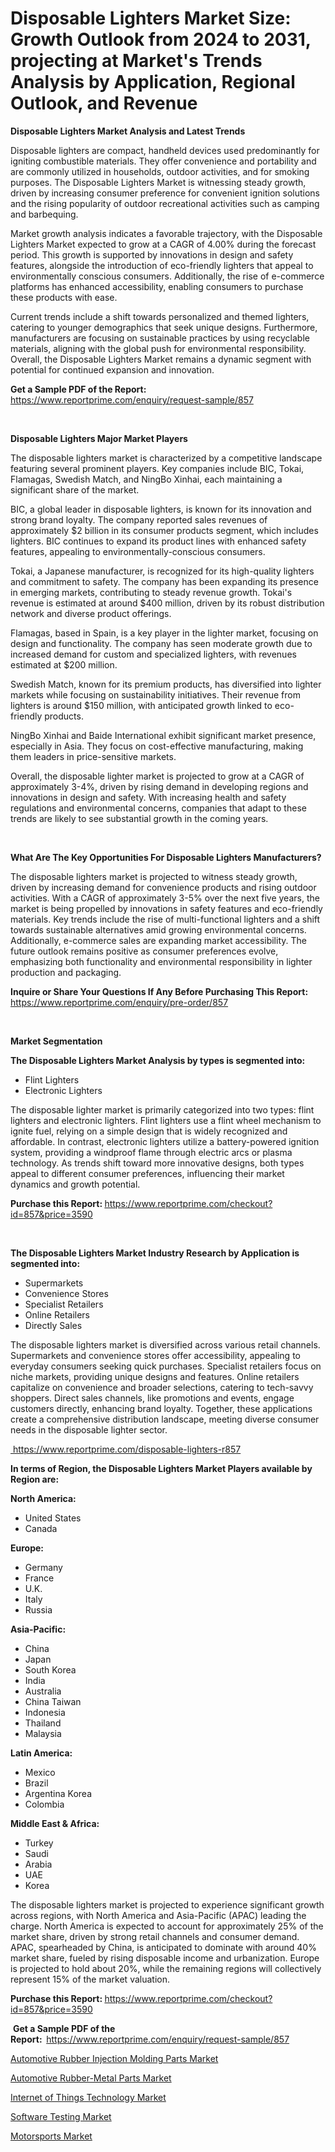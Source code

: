 <p><h1>Disposable Lighters Market Size: Growth Outlook from 2024 to 2031, projecting at Market's Trends Analysis by Application, Regional Outlook, and Revenue</h1></p><p><strong>Disposable Lighters Market Analysis and Latest Trends</strong></p>
<p><p>Disposable lighters are compact, handheld devices used predominantly for igniting combustible materials. They offer convenience and portability and are commonly utilized in households, outdoor activities, and for smoking purposes. The Disposable Lighters Market is witnessing steady growth, driven by increasing consumer preference for convenient ignition solutions and the rising popularity of outdoor recreational activities such as camping and barbequing.</p><p>Market growth analysis indicates a favorable trajectory, with the Disposable Lighters Market expected to grow at a CAGR of 4.00% during the forecast period. This growth is supported by innovations in design and safety features, alongside the introduction of eco-friendly lighters that appeal to environmentally conscious consumers. Additionally, the rise of e-commerce platforms has enhanced accessibility, enabling consumers to purchase these products with ease.</p><p>Current trends include a shift towards personalized and themed lighters, catering to younger demographics that seek unique designs. Furthermore, manufacturers are focusing on sustainable practices by using recyclable materials, aligning with the global push for environmental responsibility. Overall, the Disposable Lighters Market remains a dynamic segment with potential for continued expansion and innovation.</p></p>
<p><strong>Get a Sample PDF of the Report:&nbsp;</strong> <a href="https://www.reportprime.com/enquiry/request-sample/857">https://www.reportprime.com/enquiry/request-sample/857</a></p>
<p>&nbsp;</p>
<p><strong>Disposable Lighters Major Market Players</strong></p>
<p><p>The disposable lighters market is characterized by a competitive landscape featuring several prominent players. Key companies include BIC, Tokai, Flamagas, Swedish Match, and NingBo Xinhai, each maintaining a significant share of the market.</p><p>BIC, a global leader in disposable lighters, is known for its innovation and strong brand loyalty. The company reported sales revenues of approximately $2 billion in its consumer products segment, which includes lighters. BIC continues to expand its product lines with enhanced safety features, appealing to environmentally-conscious consumers. </p><p>Tokai, a Japanese manufacturer, is recognized for its high-quality lighters and commitment to safety. The company has been expanding its presence in emerging markets, contributing to steady revenue growth. Tokai's revenue is estimated at around $400 million, driven by its robust distribution network and diverse product offerings.</p><p>Flamagas, based in Spain, is a key player in the lighter market, focusing on design and functionality. The company has seen moderate growth due to increased demand for custom and specialized lighters, with revenues estimated at $200 million.</p><p>Swedish Match, known for its premium products, has diversified into lighter markets while focusing on sustainability initiatives. Their revenue from lighters is around $150 million, with anticipated growth linked to eco-friendly products.</p><p>NingBo Xinhai and Baide International exhibit significant market presence, especially in Asia. They focus on cost-effective manufacturing, making them leaders in price-sensitive markets.</p><p>Overall, the disposable lighter market is projected to grow at a CAGR of approximately 3-4%, driven by rising demand in developing regions and innovations in design and safety. With increasing health and safety regulations and environmental concerns, companies that adapt to these trends are likely to see substantial growth in the coming years.</p></p>
<p>&nbsp;</p>
<p><strong>What Are The Key Opportunities For Disposable Lighters Manufacturers?</strong></p>
<p><p>The disposable lighters market is projected to witness steady growth, driven by increasing demand for convenience products and rising outdoor activities. With a CAGR of approximately 3-5% over the next five years, the market is being propelled by innovations in safety features and eco-friendly materials. Key trends include the rise of multi-functional lighters and a shift towards sustainable alternatives amid growing environmental concerns. Additionally, e-commerce sales are expanding market accessibility. The future outlook remains positive as consumer preferences evolve, emphasizing both functionality and environmental responsibility in lighter production and packaging.</p></p>
<p><strong>Inquire or Share Your Questions If Any Before Purchasing This Report:</strong> <a href="https://www.reportprime.com/enquiry/pre-order/857">https://www.reportprime.com/enquiry/pre-order/857</a></p>
<p>&nbsp;</p>
<p><strong>Market Segmentation</strong></p>
<p><strong>The Disposable Lighters Market Analysis by types is segmented into:</strong></p>
<p><ul><li>Flint Lighters</li><li>Electronic Lighters</li></ul></p>
<p><p>The disposable lighter market is primarily categorized into two types: flint lighters and electronic lighters. Flint lighters use a flint wheel mechanism to ignite fuel, relying on a simple design that is widely recognized and affordable. In contrast, electronic lighters utilize a battery-powered ignition system, providing a windproof flame through electric arcs or plasma technology. As trends shift toward more innovative designs, both types appeal to different consumer preferences, influencing their market dynamics and growth potential.</p></p>
<p><strong>Purchase this Report:&nbsp;</strong><a href="https://www.reportprime.com/checkout?id=857&price=3590">https://www.reportprime.com/checkout?id=857&price=3590</a></p>
<p>&nbsp;</p>
<p><strong>The Disposable Lighters Market Industry Research by Application is segmented into:</strong></p>
<p><ul><li>Supermarkets</li><li>Convenience Stores</li><li>Specialist Retailers</li><li>Online Retailers</li><li>Directly Sales</li></ul></p>
<p><p>The disposable lighters market is diversified across various retail channels. Supermarkets and convenience stores offer accessibility, appealing to everyday consumers seeking quick purchases. Specialist retailers focus on niche markets, providing unique designs and features. Online retailers capitalize on convenience and broader selections, catering to tech-savvy shoppers. Direct sales channels, like promotions and events, engage customers directly, enhancing brand loyalty. Together, these applications create a comprehensive distribution landscape, meeting diverse consumer needs in the disposable lighter sector.</p></p>
<p><a href="https://www.reportprime.com/disposable-lighters-r857">&nbsp;https://www.reportprime.com/disposable-lighters-r857</a></p>
<p><strong>In terms of Region, the Disposable Lighters Market Players available by Region are:</strong></p>
<p>
    <p> <strong> North America: </strong>
        <ul>
            <li>United States</li>
            <li>Canada</li>
        </ul>
        </p> 
    <p> <strong> Europe: </strong>
        <ul>
            <li>Germany</li>
            <li>France</li>
            <li>U.K.</li>
            <li>Italy</li>
            <li>Russia</li>
        </ul>
        </p> 
    <p> <strong> Asia-Pacific: </strong>
        <ul>
            <li>China</li>
            <li>Japan</li>
            <li>South Korea</li>
            <li>India</li>
            <li>Australia</li>
            <li>China Taiwan</li>
            <li>Indonesia</li>
            <li>Thailand</li>
            <li>Malaysia</li>
        </ul>
        </p> 
    <p> <strong> Latin America: </strong>
        <ul>
            <li>Mexico</li>
            <li>Brazil</li>
            <li>Argentina Korea</li>
            <li>Colombia</li>
        </ul>
        </p> 
    <p> <strong> Middle East & Africa: </strong>
        <ul>
            <li>Turkey</li>
            <li>Saudi</li>
            <li>Arabia</li>
            <li>UAE</li>
            <li>Korea</li>
        </ul>
    </p>
    </p>
<p><p>The disposable lighters market is projected to experience significant growth across regions, with North America and Asia-Pacific (APAC) leading the charge. North America is expected to account for approximately 25% of the market share, driven by strong retail channels and consumer demand. APAC, spearheaded by China, is anticipated to dominate with around 40% market share, fueled by rising disposable income and urbanization. Europe is projected to hold about 20%, while the remaining regions will collectively represent 15% of the market valuation.</p></p>
<p><strong>Purchase this Report: </strong><a href="https://www.reportprime.com/checkout?id=857&price=3590">https://www.reportprime.com/checkout?id=857&price=3590</a></p>
<p>&nbsp;<strong>Get a Sample PDF of the Report:&nbsp;&nbsp;</strong><a href="https://www.reportprime.com/enquiry/request-sample/857">https://www.reportprime.com/enquiry/request-sample/857</a></p>
<p><strong></strong></p>
<p><p><a href="https://issuu.com/reportprime-2/docs/automotive-rubber-injection-molding_efaf44b2c6ca0c">Automotive Rubber Injection Molding Parts Market</a></p><p><a href="https://issuu.com/reportprime-2/docs/automotive-rubber-metal-parts-marke_5d7db59090dcfd">Automotive Rubber-Metal Parts Market</a></p><p><a href="https://medium.com/@oliver.rampling568768/strategic-roadmap-global-internet-of-things-technology-market-insights-and-opportunities-5f9b354e0bd1">Internet of Things Technology Market</a></p><p><a href="https://medium.com/@denisolden565/what-innovations-and-market-trends-are-shaping-the-software-testing-market-ad8b8882f585">Software Testing Market</a></p><p><a href="https://www.linkedin.com/pulse/global-motorsports-market-size-expected-reach-cagr-148-report-qep7e?trackingId=ICKFjmOJRqStcLVY%2FbyOJA%3D%3D">Motorsports Market</a></p></p>